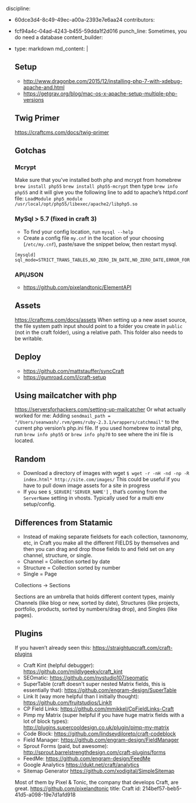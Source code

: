 discipline:
  - 60dce3d4-8c49-49ec-a00a-2393e7e6aa24
contributors:
  - fcf94a4c-04ad-4243-b455-59dda1f2d016
punch_line: Sometimes, you do need a database
content_builder:
  - 
    type: markdown
    md_content: |
      ## Setup
      * http://www.dragonbe.com/2015/12/installing-php-7-with-xdebug-apache-and.html
      * https://getgrav.org/blog/mac-os-x-apache-setup-multiple-php-versions
      
      ## Twig Primer
      https://craftcms.com/docs/twig-primer
      
      ## Gotchas
      
      ### Mcrypt
      Make sure that you’ve installed both php and mcrypt from homebrew
      `brew install php55` `brew install php55-mcrypt`
      then type `brew info php55` and it will give you the following line to add to apache’s httpd.conf file:
      `LoadModule php5_module    /usr/local/opt/php55/libexec/apache2/libphp5.so`
      
      ### MySql > 5.7 (fixed in craft 3)
      * To find your config location, run `mysql --help`
      * Create a config file `my.cnf` in the location of your choosing (`/etc/my.cnf`), paste/save the snippet below, then restart mysql.
      
      ```
      [mysqld]
      sql_mode=STRICT_TRANS_TABLES,NO_ZERO_IN_DATE,NO_ZERO_DATE,ERROR_FOR_DIVISION_BY_ZERO,NO_AUTO_CREATE_USER,NO_ENGINE_SUBSTITUTION
      ```
      
      ### API/JSON
      * https://github.com/pixelandtonic/ElementAPI
      
      ## Assets
      https://craftcms.com/docs/assets
      When setting up a new asset source, the file system path input should point to a folder you create in `public`  (not in the craft folder), using a relative path. This folder also needs to be writable.
      
      ## Deploy
      * https://github.com/mattstauffer/syncCraft
      * https://gumroad.com/l/craft-setup
      
      ## Using mailcatcher with php
      
      https://serversforhackers.com/setting-up-mailcatcher
      Or what actually worked for me: Adding `sendmail_path = "/Users/seanwash/.rvm/gems/ruby-2.3.1/wrappers/catchmail"`  to the current php version’s php.ini file. If you used homebrew to install php, run `brew info php55` or `brew info php70` to see where the ini file is located.
      
      ## Random
      * Download a directory of images with wget `$ wget -r -nH -nd -np -R index.html* http://site.com/images/`  This could be useful if you have to pull down image assets for a site in progress
      * If you see `$_SERVER['SERVER_NAME']` , that’s coming from the `ServerName` setting in vhosts. Typically used for a multi env setup/config.
      
      ## Differences from Statamic
      * Instead of making separate fieldsets for each collection, taxnonomy, etc, in Craft you make all the different FIELDS by themselves and then you can drag and drop those fields to and field set on any channel, structure, or single.
      * Channel = Collection sorted by date
      * Structure = Collection sorted by number
      * Single = Page
      
      Collections → Sections
      
      Sections are an umbrella that holds different content types, mainly Channels (like blog or new, sorted by date), Structures (like projects, portfolio, products, sorted by numbers/drag drop), and Singles (like pages).
      
      ## Plugins
      
      If you haven’t already seen this: https://straightupcraft.com/craft-plugins
      
      *  Craft Kint (helpful debugger): https://github.com/mildlygeeky/craft_kint
      *  SEOmatic: https://github.com/nystudio107/seomatic
      *  SuperTable (craft doesn't super nested Matrix fields, this is essentially that): https://github.com/engram-design/SuperTable
      * Link It (way more helpful than I initially thought): https://github.com/fruitstudios/LinkIt
      * CP Field Links: https://github.com/mmikkel/CpFieldLinks-Craft
      * Pimp my Matrix (super helpful if you have huge matrix fields with a lot of block types): http://plugins.supercooldesign.co.uk/plugin/pimp-my-matrix
      * Code Block: https://github.com/lindseydiloreto/craft-codeblock
      * Field Manager: https://github.com/engram-design/FieldManager
      * Sprout Forms (paid, but awesome): http://sprout.barrelstrengthdesign.com/craft-plugins/forms
      * FeedMe: https://github.com/engram-design/FeedMe
      * Google Analytics https://dukt.net/craft/analytics
      * Sitemap Generator https://github.com/xodigital/SimpleSitemap
      
      Most of them by Pixel & Tonic, the company that develops Craft, are great. https://github.com/pixelandtonic
title: Craft
id: 214bef57-beb5-41d5-a098-19e7d1afd918
